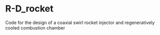 # R-D_rocket
Code for the design of a coaxial swirl rocket injector 
and regeneratively cooled combustion chamber
